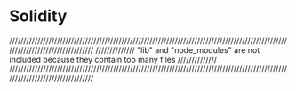 # Solidity


/////////////////////////////////////////////////////////////////////////////////////////////////////////////////////////////////
//////////////            "lib" and "node_modules" are not included because they contain too many files            //////////////
/////////////////////////////////////////////////////////////////////////////////////////////////////////////////////////////////
